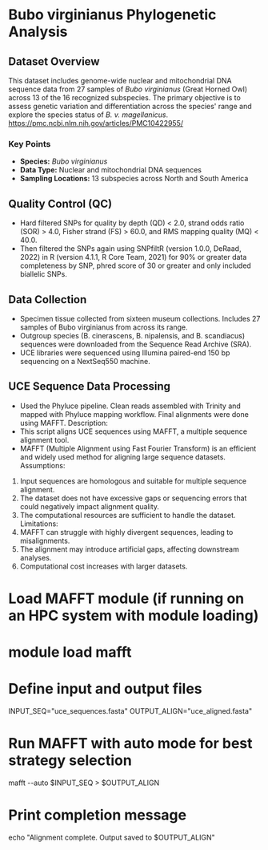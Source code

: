 # Bubo virginianus Phylogenetic Analysis

## Dataset Overview
This dataset includes genome-wide nuclear and mitochondrial DNA sequence data from 27 samples of *Bubo virginianus* (Great Horned Owl) across 13 of the 16 recognized subspecies. The primary objective is to assess genetic variation and differentiation across the species' range and explore the species status of *B. v. magellanicus*.
https://pmc.ncbi.nlm.nih.gov/articles/PMC10422955/

### Key Points
- **Species:** *Bubo virginianus*
- **Data Type:** Nuclear and mitochondrial DNA sequences
- **Sampling Locations:** 13 subspecies across North and South America

## Quality Control (QC)
- Hard filtered SNPs for quality by depth (QD) < 2.0, strand odds ratio (SOR) > 4.0, Fisher strand (FS) > 60.0, and RMS mapping quality (MQ) < 40.0.
- Then filtered the SNPs again using SNPfiltR (version 1.0.0, DeRaad, 2022) in R (version 4.1.1, R Core Team, 2021) for 90% or greater data completeness by SNP, phred score of 30 or greater and only included biallelic SNPs.

## Data Collection
- Specimen tissue collected from sixteen museum collections. Includes 27 samples of Bubo virginianus from across its range.
- Outgroup species (B. cinerascens, B. nipalensis, and B. scandiacus) sequences were downloaded from the Sequence Read Archive (SRA).
- UCE libraries were sequenced using Illumina paired-end 150 bp sequencing on a NextSeq550 machine.

## UCE Sequence Data Processing
- Used the Phyluce pipeline. Clean reads assembled with Trinity and mapped with Phyluce mapping workflow. Final alignments were done using MAFFT.
Description:
- This script aligns UCE sequences using MAFFT, a multiple sequence alignment tool.
- MAFFT (Multiple Alignment using Fast Fourier Transform) is an efficient and widely used method for aligning large sequence datasets.
Assumptions:
1. Input sequences are homologous and suitable for multiple sequence alignment.
2. The dataset does not have excessive gaps or sequencing errors that could negatively impact alignment quality.
3. The computational resources are sufficient to handle the dataset.
Limitations:
1. MAFFT can struggle with highly divergent sequences, leading to misalignments.
2. The alignment may introduce artificial gaps, affecting downstream analyses.
3. Computational cost increases with larger datasets.

# Load MAFFT module (if running on an HPC system with module loading)
# module load mafft

# Define input and output files
INPUT_SEQ="uce_sequences.fasta"
OUTPUT_ALIGN="uce_aligned.fasta"

# Run MAFFT with auto mode for best strategy selection
mafft --auto $INPUT_SEQ > $OUTPUT_ALIGN

# Print completion message
echo "Alignment complete. Output saved to $OUTPUT_ALIGN"
